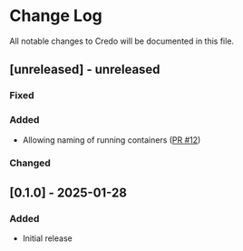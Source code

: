 # Change Log

All notable changes to Credo will be documented in this file.

## [unreleased] - unreleased

### Fixed


### Added

- Allowing naming of running containers ([PR #12](https://github.com/seantallen-org/credo/pull/12))

### Changed


## [0.1.0] - 2025-01-28

### Added

- Initial release

